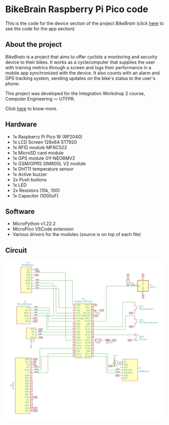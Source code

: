 # BikeBrain Raspberry Pi Pico code

This is the code for the device section of the project *BikeBrain* (click [here](https://github.com/GustavoAdamee/BikeBrainApp) to see the code for the app section)

## About the project

*BikeBrain* is a project that aims to offer cyclists a monitoring and security device to their bikes. It works as a cyclecomputer that supplies the user with training metrics through a screen and logs their performance in a mobile app synchronized with the device. It also counts with an alarm and GPS tracking system, sending updates on the bike's status to the user's phone.

This project was developed for the Integration Workshop 2 course, Computer Engineering — UTFPR.

Click [here](https://polarized-sunfish-007.notion.site/BikeBrain-1c0d6820db4348789af1ce9e1d309f0f) to know more.

## Hardware

- 1x Raspberry Pi Pico W (RP2040)
- 1x LCD Screen 128x64 ST7920
- 1x RFID module MFRC522
- 1x MicroSD card module
- 1x GPS module GY-NEO6MV2
- 1x GSM/GPRS SIM800L V2 module
- 1x DHT11 temperature sensor
- 1x Active buzzer
- 2x Push buttons
- 1x LED
- 2x Resistors (10k, 100)
- 1x Capacitor (1000uF)

## Software

- MicroPython v1.22.2
- MicroPico VSCode extension
- Various drivers for the modules (source is on top of each file)

## Circuit

![alt text](circuit.png)